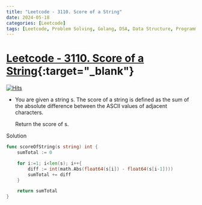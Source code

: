 ```yaml
---
title: "Leetcode - 3110. Score of a String"
date: 2024-05-18
categories: [Leetcode]
tags: [Leetcode, Problem Solving, Golang, DSA, Data Structure, Programming, Algorithm, String]
---
```



# [Leetcode - 3110. Score of a String](https://leetcode.com/problems/score-of-a-string/description/){:target="_blank"}
[![Hits](https://hits.sh/mokhlesurr031.github.io/posts/leetcode-score-of-a-string.svg)](https://hits.sh/mokhlesurr031.github.io/posts/leetcode-score-of-a-string/)


- You are given a string s. The score of a string is defined as the sum of the absolute difference between the ASCII values of adjacent characters.

  Return the score of s.


Solution

```go
func scoreOfString(s string) int {
    sumTotal := 0

    for i:=1; i<len(s); i++{
        diff := int(math.Abs(float64(s[i]) - float64(s[i-1])))
        sumTotal += diff
    }

    return sumTotal
}
```
